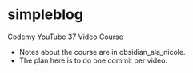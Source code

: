 # simpleblog
Codemy YouTube 37 Video Course 
- Notes about the course are in obsidian_ala_nicole. 
- The plan here is to do one commit per video.
